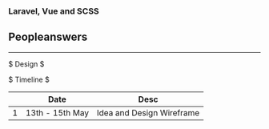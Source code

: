 ### Laravel, Vue and SCSS

## Peopleanswers

---

$ Design $

$ Timeline $

<table style="width: 100%">
  <thead>
    <tr>
      <th></th>
      <th>Date</th>
      <th>Desc</th>
    </tr>
  </thead>
  <tbody>
    <tr>
      <td>1</td>
      <td>13th - 15th May</td>
      <td>Idea and Design Wireframe</td>
    </tr>
    <!-- <tr>
      <td>2</td>
      <td>16th - 18th May</td>
      <td>Implementing a layout using HTML, SCSS and JavaScript</td>
    </tr> -->
    <!-- <tr>
      <td>2</td>
      <td>16th - 17th May</td>
      <td>Implementing a layout using HTML, SCSS and JavaScript</td>
    </tr> -->
  </tbody>
</table>
